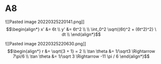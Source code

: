 # A8
![[Pasted image 20220325220141.png]]
$$\begin{align*}
	x' &= 6t \\
	y' &= 6t^2 \\
	\\
	\int_0^2 \sqrt{(6t)^2 + (6t^2)^2} \ dt \\
\end{align*}$$

![[Pasted image 20220325220630.png]]
$$\begin{align*}
	r &= \sqrt{3 + 1} = 2 \\
	\tan \theta &= 1/\sqrt3 \Rightarrow 7\pi/6 \\
	\tan \theta &= 1/\sqrt 3 \Rightarrow -11 \pi / 6
\end{align*}$$